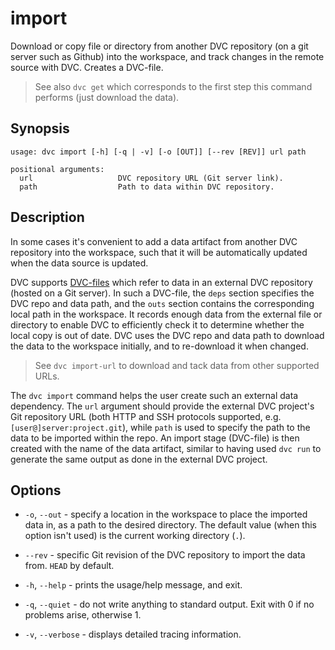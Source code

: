 # import

Download or copy file or directory from another DVC repository (on a git server
such as Github) into the <abbr>workspace</abbr>, and track changes in the remote
source with DVC. Creates a DVC-file.

> See also `dvc get` which corresponds to the first step this command performs
> (just download the data).

## Synopsis

```usage
usage: dvc import [-h] [-q | -v] [-o [OUT]] [--rev [REV]] url path

positional arguments:
  url                   DVC repository URL (Git server link).
  path                  Path to data within DVC repository.
```

## Description

In some cases it's convenient to add a <abbr>data artifact</abbr> from another
DVC repository into the workspace, such that it will be automatically updated
when the data source is updated.

DVC supports [DVC-files](/doc/user-guide/dvc-file-format) which refer to data in
an external DVC repository (hosted on a Git server). In such a DVC-file, the
`deps` section specifies the DVC repo and data path, and the `outs` section
contains the corresponding local path in the workspace. It records enough data
from the external file or directory to enable DVC to efficiently check it to
determine whether the local copy is out of date. DVC uses the DVC repo and data
path to download the data to the workspace initially, and to re-download it when
changed.

> See `dvc import-url` to download and tack data from other supported URLs.

The `dvc import` command helps the user create such an external data dependency.
The `url` argument should provide the external DVC project's Git repository URL
(both HTTP and SSH protocols supported, e.g. `[user@]server:project.git`), while
`path` is used to specify the path to the data to be imported within the repo.
An import stage (DVC-file) is then created with the name of the data artifact,
similar to having used `dvc run` to generate the same output as done in the
external DVC project.

## Options

- `-o`, `--out` - specify a location in the workspace to place the imported data
  in, as a path to the desired directory. The default value (when this option
  isn't used) is the current working directory (`.`).

- `--rev` - specific Git revision of the DVC repository to import the data from.
  `HEAD` by default.

- `-h`, `--help` - prints the usage/help message, and exit.

- `-q`, `--quiet` - do not write anything to standard output. Exit with 0 if no
  problems arise, otherwise 1.

- `-v`, `--verbose` - displays detailed tracing information.

<!--  ## Example -->
